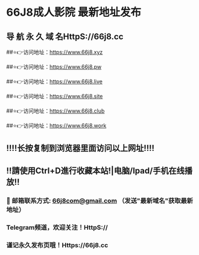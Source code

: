 # 66J8成人影院 最新地址发布 
## 导 航 永 久 域 名HttpS://66j8.cc
##⭐️👉访问地址：https://www.66j8.xyz

##⭐️👉访问地址：https://www.66j8.pw

##⭐️👉访问地址：https://www.66j8.live

##⭐️👉访问地址：https://www.66j8.site

##⭐️👉访问地址：https://www.66j8.club

##⭐️👉访问地址：https://www.66j8.work

## ‼️‼️长按复制到浏览器里面访问以上网址‼️‼️ 
## ‼️請使用Ctrl+D進行收藏本站!|电脑/Ipad/手机在线播放‼️  
### 📧 邮箱联系方式: 66j8com@gmail.com （发送"最新域名"获取最新地址）
### Telegram频道，欢迎关注！HttpS://
### 谨记永久发布页哦！Https://66j8.cc
